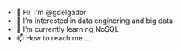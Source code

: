 - 👋 Hi, I’m @gdelgador
- 👀 I’m interested in data enginering and big data
- 🌱 I’m currently learning NoSQL
- 📫 How to reach me ...

<!---
gdelgador/gdelgador is a ✨ special ✨ repository because its `README.md` (this file) appears on your GitHub profile.
You can click the Preview link to take a look at your changes.
--->

